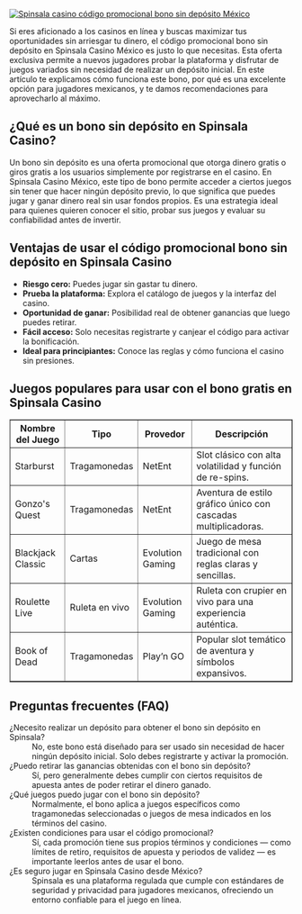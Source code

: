 [![Spinsala casino código promocional bono sin depósito México](https://123-caf.pages.dev/gitsignup.png)](https://vrmoo.ru/Bt82HjjY)

<p>Si eres aficionado a los casinos en línea y buscas maximizar tus oportunidades sin arriesgar tu dinero, el código promocional bono sin depósito en Spinsala Casino México es justo lo que necesitas. Esta oferta exclusiva permite a nuevos jugadores probar la plataforma y disfrutar de juegos variados sin necesidad de realizar un depósito inicial. En este artículo te explicamos cómo funciona este bono, por qué es una excelente opción para jugadores mexicanos, y te damos recomendaciones para aprovecharlo al máximo.</p>  <h2>¿Qué es un bono sin depósito en Spinsala Casino?</h2> <p>Un bono sin depósito es una oferta promocional que otorga dinero gratis o giros gratis a los usuarios simplemente por registrarse en el casino. En Spinsala Casino México, este tipo de bono permite acceder a ciertos juegos sin tener que hacer ningún depósito previo, lo que significa que puedes jugar y ganar dinero real sin usar fondos propios. Es una estrategia ideal para quienes quieren conocer el sitio, probar sus juegos y evaluar su confiabilidad antes de invertir.</p>  <h2>Ventajas de usar el código promocional bono sin depósito en Spinsala Casino</h2> <ul>   <li><strong>Riesgo cero:</strong> Puedes jugar sin gastar tu dinero.</li>   <li><strong>Prueba la plataforma:</strong> Explora el catálogo de juegos y la interfaz del casino.</li>   <li><strong>Oportunidad de ganar:</strong> Posibilidad real de obtener ganancias que luego puedes retirar.</li>   <li><strong>Fácil acceso:</strong> Solo necesitas registrarte y canjear el código para activar la bonificación.</li>   <li><strong>Ideal para principiantes:</strong> Conoce las reglas y cómo funciona el casino sin presiones.</li> </ul>  <h2>Juegos populares para usar con el bono gratis en Spinsala Casino</h2> <table border="1" cellpadding="5" cellspacing="0">   <thead>     <tr>       <th>Nombre del Juego</th>       <th>Tipo</th>       <th>Provedor</th>       <th>Descripción</th>     </tr>   </thead>   <tbody>     <tr>       <td>Starburst</td>       <td>Tragamonedas</td>       <td>NetEnt</td>       <td>Slot clásico con alta volatilidad y función de re-spins.</td>     </tr>     <tr>       <td>Gonzo's Quest</td>       <td>Tragamonedas</td>       <td>NetEnt</td>       <td>Aventura de estilo gráfico único con cascadas multiplicadoras.</td>     </tr>     <tr>       <td>Blackjack Classic</td>       <td>Cartas</td>       <td>Evolution Gaming</td>       <td>Juego de mesa tradicional con reglas claras y sencillas.</td>     </tr>     <tr>       <td>Roulette Live</td>       <td>Ruleta en vivo</td>       <td>Evolution Gaming</td>       <td>Ruleta con crupier en vivo para una experiencia auténtica.</td>     </tr>     <tr>       <td>Book of Dead</td>       <td>Tragamonedas</td>       <td>Play’n GO</td>       <td>Popular slot temático de aventura y símbolos expansivos.</td>     </tr>   </tbody> </table>  <h2>Preguntas frecuentes (FAQ)</h2> <dl>   <dt>¿Necesito realizar un depósito para obtener el bono sin depósito en Spinsala?</dt>   <dd>No, este bono está diseñado para ser usado sin necesidad de hacer ningún depósito inicial. Solo debes registrarte y activar la promoción.</dd>    <dt>¿Puedo retirar las ganancias obtenidas con el bono sin depósito?</dt>   <dd>Sí, pero generalmente debes cumplir con ciertos requisitos de apuesta antes de poder retirar el dinero ganado.</dd>    <dt>¿Qué juegos puedo jugar con el bono sin depósito?</dt>   <dd>Normalmente, el bono aplica a juegos específicos como tragamonedas seleccionadas o juegos de mesa indicados en los términos del casino.</dd>    <dt>¿Existen condiciones para usar el código promocional?</dt>   <dd>Sí, cada promoción tiene sus propios términos y condiciones — como límites de retiro, requisitos de apuesta y periodos de validez — es importante leerlos antes de usar el bono.</dd>    <dt>¿Es seguro jugar en Spinsala Casino desde México?</dt>   <dd>Spinsala es una plataforma regulada que cumple con estándares de seguridad y privacidad para jugadores mexicanos, ofreciendo un entorno confiable para el juego en línea.</dd> </dl>